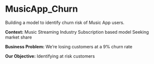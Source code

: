 # MusicApp_Churn
Building a model to identify churn risk of Music App users.

**Context:**
Music Streaming Industry
Subscription based model
Seeking market share

**Business Problem:**
We’re losing customers at a
9% churn rate

**Our Objective:** Identifying at
risk customers





